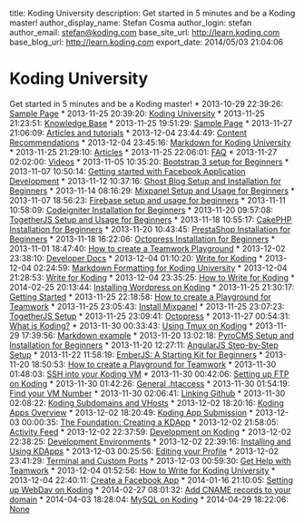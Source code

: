 title: Koding University
description: Get started in 5 minutes and be a Koding master!
author_display_name: Stefan Cosma
author_login: stefan
author_email: stefan@koding.com
base_site_url: http://learn.koding.com
base_blog_url: http://learn.koding.com
export_date: 2014/05/03 21:04:06

# Koding University

Get started in 5 minutes and be a Koding master! * 2013-10-29 22:39:26: [Sample Page](/sample-page/) * 2013-11-25 20:39:20: [Koding University](http://learn.koding.com/) * 2013-11-25 21:23:51: [Knowledge Base](http://learn.koding.com/getting-started/) * 2013-11-25 19:51:29: [Sample Page](http://learn.koding.com/sample-page-2/) * 2013-11-27 21:06:09: [Articles and tutorials](http://learn.koding.com/?page_id=114) * 2013-12-04 23:44:49: [Content Recommendations](http://learn.koding.com/?page_id=483) * 2013-12-04 23:45:16: [Markdown for Koding University](http://learn.koding.com/?page_id=485) * 2013-11-25 21:29:10: [Articles](http://learn.koding.com/articles/) * 2013-11-25 22:06:01: [FAQ](http://learn.koding.com/faq/) * 2013-11-27 02:02:00: [Videos](http://learn.koding.com/videos/) * 2013-11-05 10:35:20: [Bootstrap 3 setup for Beginners](http://learn.koding.com/bootstrap-3-quick-tip/) * 2013-11-07 10:50:14: [Getting started with Facebook Application Development](http://learn.koding.com/getting-started-with-facebook-application-development/) * 2013-11-12 10:37:16: [Ghost Blog Setup and Installation for Beginners](http://learn.koding.com/developing-ghost-blog-koding/) * 2013-11-14 08:16:29: [Mixpanel Setup and Usage for Beginners](http://learn.koding.com/getting-started-mixpanel/) * 2013-11-07 18:56:23: [Firebase setup and usage for beginners](http://learn.koding.com/getting-started-firebase/) * 2013-11-11 10:58:09: [Codeigniter Installation for Beginners](http://learn.koding.com/codeigniter-beginners/) * 2013-11-20 09:57:08: [TogetherJS Setup and Usage for Beginners](http://learn.koding.com/togetherjs-setup-usage-beginners/) * 2013-11-18 10:55:17: [CakePHP Installation for Beginners](http://learn.koding.com/cakephp-beginners/) * 2013-11-20 10:43:45: [PrestaShop Installation for Beginners](http://learn.koding.com/prestashop-installation-beginners/) * 2013-11-18 16:22:06: [Octopress Installation for Beginners](http://learn.koding.com/octopress-installation-beginners/) * 2013-11-01 18:47:40: [How to create a Teamwork Playground](http://learn.koding.com/how-to-create-a-teamwork-playground/) * 2013-12-02 23:38:10: [Developer Docs](http://learn.koding.com/developer-docs/) * 2013-12-04 01:10:20: [Write for Koding](http://learn.koding.com/?p=474) * 2013-12-04 02:24:59: [Markdown Formatting for Koding University](http://learn.koding.com/?p=475) * 2013-12-04 21:28:53: [Write for Koding](http://learn.koding.com/write/) * 2013-12-04 23:35:25: [How to Write for Koding](http://learn.koding.com/how-to-write-for-koding/) * 2014-02-25 20:13:44: [Installing Wordpress on Koding](http://learn.koding.com/?p=520) * 2013-11-25 21:30:17: [Getting Started](http://learn.koding.com/gettingstarted/) * 2013-11-25 22:18:58: [How to create a Playground for Teamwork](http://learn.koding.com/how-to-create-a-playground-for-teamwork/) * 2013-11-25 23:05:43: [Install Mixpanel](http://learn.koding.com/install-mixpanel/) * 2013-11-25 23:07:23: [TogetherJS Setup](http://learn.koding.com/togetherjs-setup-and-usage/) * 2013-11-25 23:09:41: [Octopress](http://learn.koding.com/63/) * 2013-11-27 00:54:31: [What is Koding?](http://learn.koding.com/what-is-koding/) * 2013-11-30 00:33:43: [Using Tmux on Koding](http://learn.koding.com/using-tmux-on-koding/) * 2013-11-29 17:39:56: [Markdown example](http://learn.koding.com/markdown-example/) * 2013-11-20 13:02:18: [PyroCMS Setup and Installation for Beginners](http://learn.koding.com/pyrocms-setup-installation-beginners/) * 2013-11-20 12:27:11: [AngularJS Step-by-Step Setup](http://learn.koding.com/angularjs-step-step/) * 2013-11-22 11:58:19: [EmberJS: A Starting Kit for Beginners](http://learn.koding.com/emberjs-starting-kit/) * 2013-11-20 18:50:53: [How to create a Playground for Teamwork](http://learn.koding.com/create-playground-teamwork/) * 2013-11-30 01:48:03: [SSH into your Koding VM](http://learn.koding.com/ssh-into-your-koding-vm/) * 2013-11-30 00:42:06: [Setting up FTP on Koding](http://learn.koding.com/setting-up-ftp-on-koding/) * 2013-11-30 01:42:26: [General .htaccess](http://learn.koding.com/general-htaccess/) * 2013-11-30 01:54:19: [Find your VM Number](http://learn.koding.com/find-your-vm-number/) * 2013-11-30 02:06:41: [Linking Github](http://learn.koding.com/linking-github/) * 2013-11-30 02:08:22: [Koding Subdomains and VHosts](http://learn.koding.com/koding-subdomains-and-vhosts/) * 2013-12-02 18:20:16: [Koding Apps Overview](http://learn.koding.com/koding-apps-overview/) * 2013-12-02 18:20:49: [Koding App Submission](http://learn.koding.com/koding-app-submission/) * 2013-12-03 00:00:35: [The Foundation: Creating a KDApp](http://learn.koding.com/the-foundation-creating-a-kdapp/) * 2013-12-02 21:58:05: [Activity Feed](http://learn.koding.com/activity-feed/) * 2013-12-02 22:37:59: [Development on Koding](http://learn.koding.com/development-on-koding/) * 2013-12-02 22:38:25: [Development Environments](http://learn.koding.com/development-environments/) * 2013-12-02 22:39:16: [Installing and Using KDApps](http://learn.koding.com/installing-and-using-kdapps/) * 2013-12-03 00:25:56: [Editing your Profile](http://learn.koding.com/editing-your-profile/) * 2013-12-02 23:41:29: [Terminal and Custom Ports](http://learn.koding.com/terminal-and-custom-ports/) * 2013-12-03 00:59:30: [Get Help with Teamwork](http://learn.koding.com/get-help-with-teamwork/) * 2013-12-04 01:52:56: [How to Write for Koding University](http://learn.koding.com/how-to-write-for-koding-university/) * 2013-12-04 22:40:11: [Create a Facebook App](http://learn.koding.com/get-started-with-facebook-app/) * 2014-01-16 21:10:05: [Setting up WebDav on Koding](http://learn.koding.com/setting-up-webdav-on-koding/) * 2014-02-27 08:01:32: [Add CNAME records to your domain](http://learn.koding.com/add-cname-records-to-your-domain/) * 2014-04-03 18:28:04: [MySQL on Koding](http://learn.koding.com/mysql-on-koding/) * 2014-04-29 18:22:06: [None](http://learn.koding.com/539/)